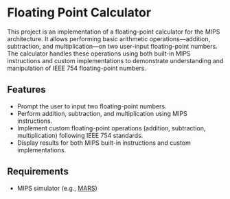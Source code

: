 # Floating Point Calculator
This project is an implementation of a floating-point calculator for the MIPS architecture. It allows performing basic arithmetic operations—addition, 
subtraction, and multiplication—on two user-input floating-point numbers. The calculator
handles these operations using both built-in MIPS instructions and custom implementations 
to demonstrate understanding and manipulation of IEEE 754 floating-point numbers.
## Features
- Prompt the user to input two floating-point numbers.
- Perform addition, subtraction, and multiplication using MIPS instructions.
- Implement custom floating-point operations (addition, subtraction, multiplication) following IEEE 754 standards.
- Display results for both MIPS built-in instructions and custom implementations.
## Requirements
- MIPS simulator (e.g., [MARS](https://courses.missouristate.edu/KenVollmar/MARS/index.htm))
